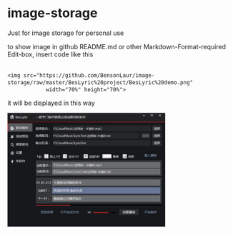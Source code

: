 # image-storage
Just for image storage for personal use

to show image in github README.md or other Markdown-Format-required Edit-box, insert code like this

```

<img src="https://github.com/BensonLaur/image-storage/raw/master/BesLyric%20project/BesLyric%20demo.png" 
            width="70%" height="70%">

```

it will be displayed in this way

<img src="https://github.com/BensonLaur/image-storage/raw/master/BesLyric%20project/BesLyric%20demo.png" width="70%" height="70%">
